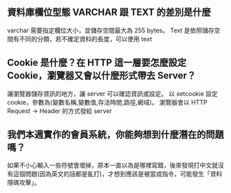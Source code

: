 ## 資料庫欄位型態 VARCHAR 跟 TEXT 的差別是什麼
varchar 需要指定欄位大小，並儲存空間最大為 255 bytes。
Text 是依照儲存空間有不同的分類，若不確定資料的長度，可以使用 text


## Cookie 是什麼？在 HTTP 這一層要怎麼設定 Cookie，瀏覽器又會以什麼形式帶去 Server？
讓瀏覽器儲存資訊的地方，讓 server 可以確認資訊或設定。
以 setcookie 設定 cookie，參數為(變數名稱,變數值,存活時間,路徑,網域)。
瀏覽器會以 HTTP Request -> Header 的方式發給 server


## 我們本週實作的會員系統，你能夠想到什麼潛在的問題嗎？
如果不小心輸入一些符號會壞掉，原本一直以為是哪裡寫錯，後來發現打中文就沒有這個問題(因為英文的話都是亂打)，才想到應該是被當成指令，可能發生「資料隱碼攻擊」。


